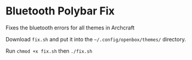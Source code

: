 # Bluetooth Polybar Fix
Fixes the bluetooth errors for all themes in Archcraft

Download `fix.sh` and put it into the `~/.config/openbox/themes/` directory.

Run `chmod +x fix.sh`
then `./fix.sh`

